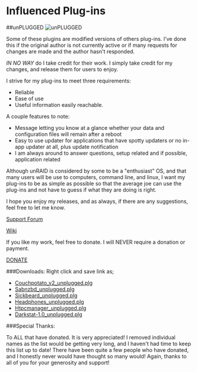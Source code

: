 # Influenced Plug-ins
##unPLUGGED
![unPLUGGED](https://code.google.com/p/influenced-plgs/logo?cct=1334782114)

Some of these plugins are modified versions of others plug-ins. I've done this if the original author is not currently active or if many requests for changes are made and the author hasn't responded.

*IN NO WAY* do I take credit for their work. I simply take credit for my changes, and release them for users to enjoy.

I strive for my plug-ins to meet three requirements:

* Reliable
* Ease of use
* Useful information easily reachable.

A couple features to note:
* Message letting you know at a glance whether your data and configuration files will remain after a reboot
* Easy to use updater for applications that have spotty updaters or no in-app updater at all, plus update notification
* I am always around to answer questions, setup related and if possible, application related

Although unRAID is considered by some to be a "enthusiast" OS, and that many users will be use to computers, command line, and linux, I want my plug-ins to be as simple as possible so that the average joe can use the plug-ins and not have to guess if what they are doing is right.

I hope you enjoy my releases, and as always, if there are any suggestions, feel free to let me know.

[Support Forum](http://lime-technology.com/forum/index.php?topic=21260.0)

[Wiki](https://github.com/Influencer/UNplugged/wiki)

If you like my work, feel free to donate. I will NEVER require a donation or payment.

[DONATE](https://www.paypal.com/cgi-bin/webscr?cmd=_s-xclick&hosted_button_id=2679NHED2LCHG)

###Downloads:
Right click and save link as;

-  [Couchpotato_v2_unplugged.plg](https://github.com/influencer/unplugged/raw/master/couchpotato_v2_unplugged.plg)
-  [Sabnzbd_unplugged.plg](https://github.com/influencer/unplugged/raw/master/sabnzbd_unplugged.plg)
-  [Sickbeard_unplugged.plg](https://github.com/influencer/unplugged/raw/master/sickbeard_unplugged.plg)
-  [Headphones_unplugged.plg](https://github.com/influencer/unplugged/raw/master/headphones_unplugged.plg)
-  [Htpcmanager_unplugged.plg](https://github.com/influencer/unplugged/raw/master/htpcmanager_unplugged.plg)
-  [Darkstat-1.0_unplugged.plg](https://github.com/influencer/unplugged/raw/master/darkstat-1.0_unplugged.plg)

###Special Thanks:

To ALL that have donated. It is very appreciated! I removed individual names as the list would be getting very long,
and I haven't had time to keep this list up to date! There have been quite a few people who have donated, and I
honestly never would have thought so many would! Again, thanks to all of you for your generosity and support!
